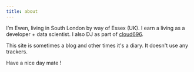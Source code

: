 ```yaml
---
title: about
---
```


I’m Ewen, living in South London by way of Essex (UK). I earn a living as a
developer + data scientist. I also DJ as part of
[cloud696](https://www.cloud696.club/).

This site is sometimes a blog and other times it's a diary. It doesn't use any
trackers.

Have a nice day mate !
